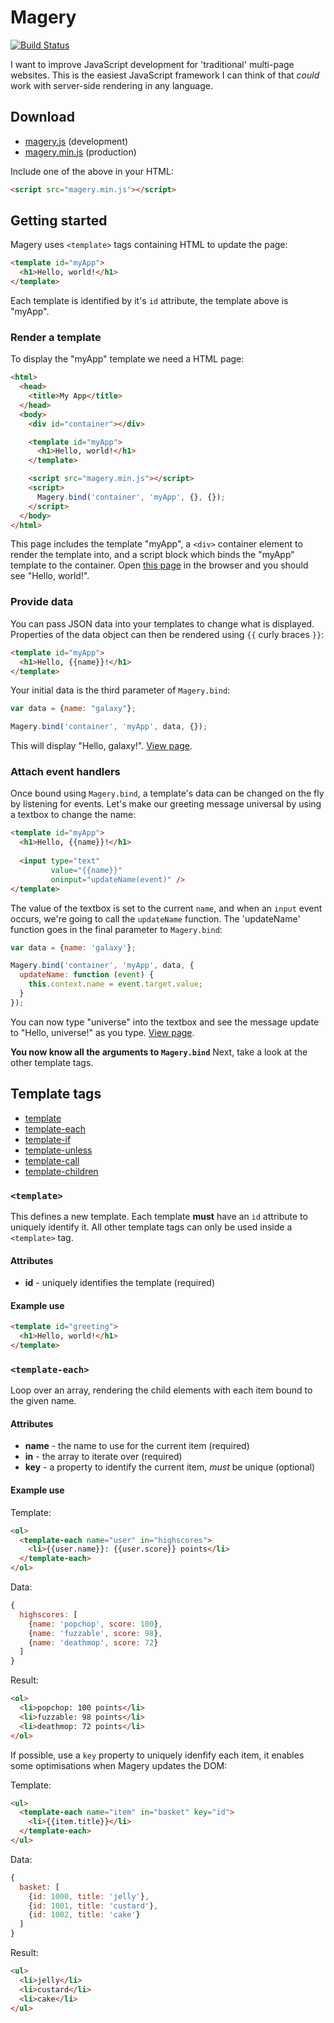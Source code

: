 # Magery

[![Build Status](https://travis-ci.org/caolan/magery.svg?branch=master)][ci]

I want to improve JavaScript development for 'traditional' multi-page
websites. This is the easiest JavaScript framework I can think of that
_could_ work with server-side rendering in any language.

## Download

* [magery.js][magery-js] (development)
* [magery.min.js][magery-min-js] (production)

Include one of the above in your HTML:

```html
<script src="magery.min.js"></script>
```

## Getting started

Magery uses `<template>` tags containing HTML to update the page:

```html
<template id="myApp">
  <h1>Hello, world!</h1>
</template>
```

Each template is identified by it's `id` attribute, the template above is "myApp".

### Render a template

To display the "myApp" template we need a HTML page:

```html
<html>
  <head>
    <title>My App</title>
  </head>
  <body>
    <div id="container"></div>

    <template id="myApp">
      <h1>Hello, world!</h1>
    </template>

    <script src="magery.min.js"></script>
    <script>
      Magery.bind('container', 'myApp', {}, {});
    </script>
  </body>
</html>
```

This page includes the template "myApp", a `<div>` container element
to render the template into, and a script block which binds the
"myApp" template to the container. Open [this page][hello-world] in
the browser and you should see "Hello, world!".

### Provide data

You can pass JSON data into your templates to change what is
displayed. Properties of the data object can then be rendered using
`{{` curly braces `}}`:

```html
<template id="myApp">
  <h1>Hello, {{name}}!</h1>
</template>
```

Your initial data is the third parameter of `Magery.bind`:

```javascript
var data = {name: "galaxy"};

Magery.bind('container', 'myApp', data, {});
```

This will display "Hello, galaxy!". [View page][hello-galaxy].

### Attach event handlers

Once bound using `Magery.bind`, a template's data can be changed on
the fly by listening for events. Let's make our greeting message
universal by using a textbox to change the name:

```html
<template id="myApp">
  <h1>Hello, {{name}}!</h1>
  
  <input type="text"
         value="{{name}}"
         oninput="updateName(event)" />
</template>
```

The value of the textbox is set to the current `name`, and when an
`input` event occurs, we're going to call the `updateName` function.
The 'updateName' function goes in the final parameter to
`Magery.bind`:

```javascript
var data = {name: 'galaxy'};

Magery.bind('container', 'myApp', data, {
  updateName: function (event) {
    this.context.name = event.target.value;
  }
});
```

You can now type "universe" into the textbox and see the message
update to "Hello, universe!" as you type. [View page][hello-universe].

__You now know all the arguments to `Magery.bind`__ Next, take a look
at the other template tags.

## Template tags

* [template](#template)
* [template-each](#template-each)
* [template-if](#template-if)
* [template-unless](#template-unless)
* [template-call](#template-call)
* [template-children](#template-children)

### `<template>`

This defines a new template. Each template **must** have an `id`
attribute to uniquely identify it. All other template tags can only be
used inside a `<template>` tag.

#### Attributes

* __id__ - uniquely identifies the template (required)

#### Example use

```html
<template id="greeting">
  <h1>Hello, world!</h1>
</template>
```


### `<template-each>`

Loop over an array, rendering the child elements with each item bound
to the given name.

#### Attributes

* __name__ - the name to use for the current item (required)
* __in__ - the array to iterate over (required)
* __key__ - a property to identify the current item, *must* be unique (optional)

#### Example use

Template:
```html
<ol>
  <template-each name="user" in="highscores">
    <li>{{user.name}}: {{user.score}} points</li>
  </template-each>
</ol>
```

Data:
```javascript
{
  highscores: [
    {name: 'popchop', score: 100},
    {name: 'fuzzable', score: 98},
    {name: 'deathmop', score: 72}
  ]
}
```

Result:
```html
<ol>
  <li>popchop: 100 points</li>
  <li>fuzzable: 98 points</li>
  <li>deathmop: 72 points</li>
</ol>
```

If possible, use a `key` property to uniquely idenfify each item, it
enables some optimisations when Magery updates the DOM:

Template:
```html
<ul>
  <template-each name="item" in="basket" key="id">
    <li>{{item.title}}</li>
  </template-each>
</ul>
```

Data:
```javascript
{
  basket: [
    {id: 1000, title: 'jelly'},
    {id: 1001, title: 'custard'},
    {id: 1002, title: 'cake'}
  ]
}
```

Result:
```html
<ul>
  <li>jelly</li>
  <li>custard</li>
  <li>cake</li>
</ul>
```

[magery-js]: https://raw.githubusercontent.com/caolan/magery/master/build/magery.js
[magery-min-js]: https://raw.githubusercontent.com/caolan/magery/master/build/magery.min.js
[hello-world]: https://caolan.github.io/magery/examples/hello-world.html
[hello-galaxy]: https://caolan.github.io/magery/examples/hello-galaxy.html
[hello-universe]: https://caolan.github.io/magery/examples/hello-universe.html
[ci]: https://travis-ci.org/caolan/magery